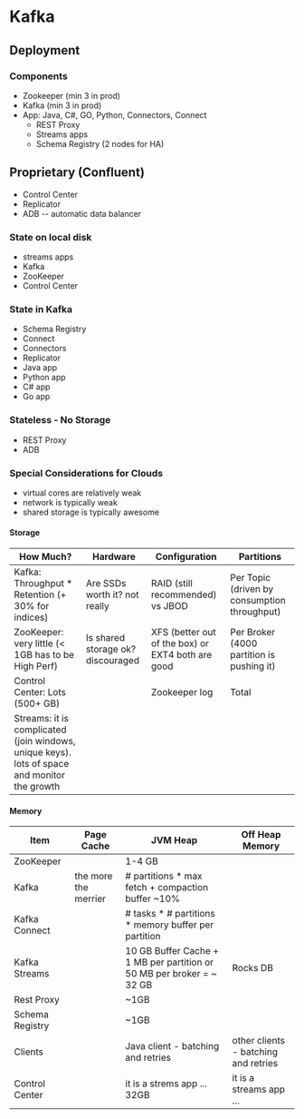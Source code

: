 # Kafka

## Deployment 
### Components
- Zookeeper (min 3 in prod)
- Kafka (min 3 in prod)
- App: Java, C#, GO, Python, Connectors, Connect
  - REST Proxy
  - Streams apps
  - Schema Registry (2 nodes for HA)


## Proprietary (Confluent)
  - Control Center
  - Replicator
  - ADB -- automatic data balancer

### State on local disk
  - streams apps
  - Kafka
  - ZooKeeper
  - Control Center

### State in Kafka
  - Schema Registry
  - Connect
  - Connectors
  - Replicator
  - Java app
  - Python app
  - C# app
  - Go app
  
### Stateless - No Storage
  - REST Proxy
  - ADB


### Special Considerations for Clouds
- virtual cores are relatively weak
- network is typically weak
- shared storage is typically awesome


#### Storage
How Much? | Hardware | Configuration | Partitions
--- | --- | --- | --- 
Kafka: Throughput * Retention (+ 30% for indices) | Are SSDs worth it? not really | RAID (still recommended) vs JBOD | Per Topic (driven by consumption throughput)
ZooKeeper: very little (< 1GB has to be High Perf) | Is shared storage ok? discouraged | XFS (better out of the box) or EXT4 both are good | Per Broker (4000 partition is pushing it)
Control Center: Lots (500+ GB) | | Zookeeper log | Total
Streams: it is complicated (join windows, unique keys). lots of space and monitor the growth | | |

#### Memory
Item | Page Cache | JVM Heap | Off Heap Memory
--- | --- | --- | ---
ZooKeeper | | 1-4 GB | 
Kafka | the more the merrier | # partitions * max fetch + compaction buffer ~10% | 
Kafka Connect | | # tasks * # partitions * memory buffer per partition | 
Kafka Streams | | 10 GB Buffer Cache + 1 MB per partition or 50 MB per broker = ~ 32 GB | Rocks DB
Rest Proxy | | ~1GB | 
Schema Registry | | ~1GB | 
Clients | | Java client - batching and retries | other clients - batching and retries
Control Center | | it is a strems app ... 32GB | it is a streams app ... 